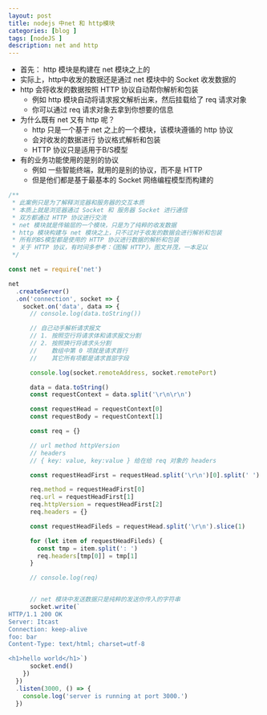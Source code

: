 ```yaml
---
layout: post
title: nodejs 中net 和 http模块
categories: [blog ]
tags: [nodeJS ]
description: net and http
---
```


- 首先： http 模块是构建在 net 模块之上的
- 实际上，http中收发的数据还是通过 net 模块中的 Socket 收发数据的
- http 会将收发的数据按照 HTTP 协议自动帮你解析和包装
  + 例如 http 模块自动将请求报文解析出来，然后挂载给了 req 请求对象
  + 你可以通过 req 请求对象去拿到你想要的信息
- 为什么既有 net 又有 http 呢？
  + http 只是一个基于 net 之上的一个模块，该模块遵循的 http 协议
  + 会对收发的数据进行 协议格式解析和包装
  + HTTP 协议只是适用于B/S模型
- 有的业务功能使用的是别的协议
    + 例如 一些智能终端，就用的是别的协议，而不是 HTTP
  + 但是他们都是基于最基本的 Socket 网络编程模型而构建的


```js
/**
 * 此案例只是为了解释浏览器和服务器的交互本质
 * 本质上就是浏览器通过 Socket 和 服务器 Socket 进行通信
 * 双方都通过 HTTP 协议进行交流
 * net 模块就是传输层的一个模块，只是为了纯粹的收发数据
 * http 模块构建与 net 模块之上，只不过对于收发的数据会进行解析和包装
 * 所有的BS模型都是使用的 HTTP 协议进行数据的解析和包装
 * 关于 HTTP 协议，有时间多参考：《图解 HTTP》，图文并茂，一本足以
 */

const net = require('net')

net
  .createServer()
  .on('connection', socket => {
    socket.on('data', data => {
      // console.log(data.toString())

      // 自己动手解析请求报文
      // 1. 按照空行将请求体和请求报文分割
      // 2. 按照换行将请求头分割
      //    数组中第 0 项就是请求首行
      //    其它所有项都是请求首部字段

      console.log(socket.remoteAddress, socket.remotePort)

      data = data.toString()
      const requestContext = data.split('\r\n\r\n')

      const requestHead = requestContext[0]
      const requestBody = requestContext[1]

      const req = {}

      // url method httpVersion
      // headers
      // { key: value, key:value } 给在给 req 对象的 headers

      const requestHeadFirst = requestHead.split('\r\n')[0].split(' ')

      req.method = requestHeadFirst[0]
      req.url = requestHeadFirst[1]
      req.httpVersion = requestHeadFirst[2]
      req.headers = {}

      const requestHeadFileds = requestHead.split('\r\n').slice(1)

      for (let item of requestHeadFileds) {
        const tmp = item.split(': ')
        req.headers[tmp[0]] = tmp[1]
      }

      // console.log(req)


      // net 模块中发送数据只是纯粹的发送你传入的字符串
      socket.write(`
HTTP/1.1 200 OK
Server: Itcast
Connection: keep-alive
foo: bar
Content-Type: text/html; charset=utf-8

<h1>hello world</h1>`)
      socket.end()
    })
  })
  .listen(3000, () => {
    console.log('server is running at port 3000.')
  })

```
